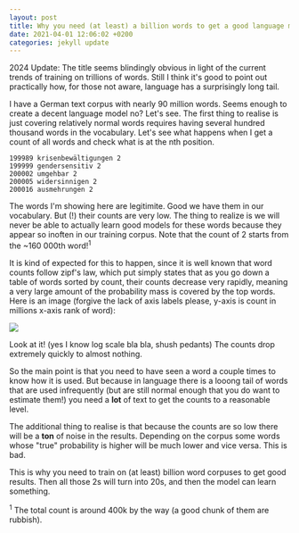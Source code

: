 ```yaml
---
layout: post
title: Why you need (at least) a billion words to get a good language model
date: 2021-04-01 12:06:02 +0200
categories: jekyll update
---
```

2024 Update: The title seems blindingly obvious in light of the current trends of training on trillions of words. Still I think it's good to point out practically how, for those not aware, language has a surprisingly long tail.

I have a German text corpus with nearly 90 million words. Seems enough to create a decent language model no? Let's see. The first thing to realise is just covering relatively normal words requires having several hundred thousand words in the vocabulary. Let's see what happens when I get a count of all words and check what is at the nth position.
```
199989 krisenbewältigungen 2
199999 gendersensitiv 2
200002 umgehbar 2
200005 widersinnigen 2
200016 ausmehrungen 2
```
The words I'm showing here are legitimite. Good we have them in our vocabulary. But (!) their counts are very low. The thing to realize is we will never be able to actually learn good models for these words because they appear so inoften in our training corpus. Note that the count of 2 starts from the ~160 000th word!<sup>1</sup>

It is kind of expected for this to happen, since it is well known that word counts follow zipf's law, which put simply states that as you go down a table of words sorted by count, their counts decrease very rapidly, meaning a very large amount of the probability mass is covered by the top words. Here is an image (forgive the lack of axis labels please, y-axis is count in millions x-axis rank of word): 

<img src="{{site.url}}/images/words.png" style="display: block; margin: auto;" />

Look at it! (yes I know log scale bla bla, shush pedants) The counts drop extremely quickly to almost nothing. 

So the main point is that you need to have seen a word a couple times to know how it is used. But because in language there is a looong tail of words that are used infrequently (but are still normal enough that you do want to estimate them!) you need a **lot** of text to get the counts to a reasonable level.

The additional thing to realise is that because the counts are so low there will be a **ton** of noise in the results. Depending on the corpus some words whose "true" probability is higher will be much lower and vice versa. This is bad.

This is why you need to train on (at least) billion word corpuses to get good results. Then all those 2s will turn into 20s, and then the model can learn something.

<sup>1</sup> The total count is around 400k by the way (a good chunk of them are rubbish).
